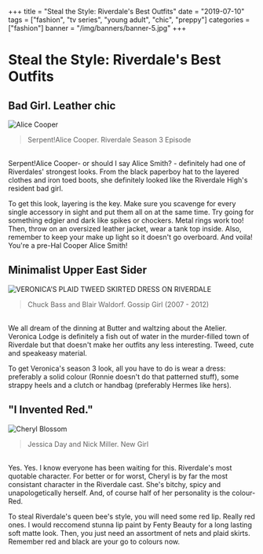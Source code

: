 +++
title = "Steal the Style: Riverdale's Best Outfits"
date = "2019-07-10"
tags = ["fashion", "tv series", "young adult", "chic", "preppy"]
categories = ["fashion"]
banner = "/img/banners/banner-5.jpg"
+++

# Steal the Style: Riverdale's Best Outfits

## Bad Girl. Leather chic
![Alice Cooper](/img/blogs/05-07-19/1.jpg)<br>
>Serpent!Alice Cooper. Riverdale Season 3 Episode

<br>
Serpent!Alice Cooper- or should I say Alice Smith? - definitely had one of Riverdales' strongest looks. From the black paperboy hat to the layered clothes and iron toed boots, she definitely looked like the Riverdale High's resident bad girl.

To get this look, layering is the key. Make sure you scavenge for every single accessory in sight and put them all on at the same time. Try going for something edgier and dark like spikes or chockers. Metal rings work too! Then, throw on an oversized leather jacket, wear a tank top inside. Also, remember to keep your make up light so it doesn't go overboard. And voila! You're a pre-Hal Cooper Alice Smith!

## Minimalist Upper East Sider
![VERONICA’S PLAID TWEED SKIRTED DRESS ON RIVERDALE](/img/blogs/05-07-19/2.jpg)<br>
>Chuck Bass and Blair Waldorf. Gossip Girl (2007 - 2012)

<br>
We all dream of the dinning at Butter and waltzing about the Atelier. Veronica Lodge is definitely a fish out of water in the murder-filled town of Riverdale but that doesn't make her outfits any less interesting. Tweed, cute and speakeasy material.

To get Veronica's season 3 look, all you have to do is wear a dress: preferably a solid colour (Ronnie doesn't do that patterned stuff), some strappy heels and a clutch or handbag (preferably Hermes like hers).

## "I Invented Red."
![Cheryl Blossom](/img/blogs/05-07-19/3.jpg)<br>
>Jessica Day and Nick Miller. New Girl

<br>
Yes. Yes. I know everyone has been waiting for this. Riverdale's most quotable character. For better or for worst, Cheryl is by far the most consistant character in the Riverdale cast. She's bitchy, spicy and unapologetically herself. And, of course half of her personality is the colour- Red.

To steal Riverdale's queen bee's style, you will need some red lip. Really red ones. I would reccomend stunna lip paint by Fenty Beauty for a long lasting soft matte look. Then, you just need an assortment of nets and plaid skirts. Remember red and black are your go to colours now.
